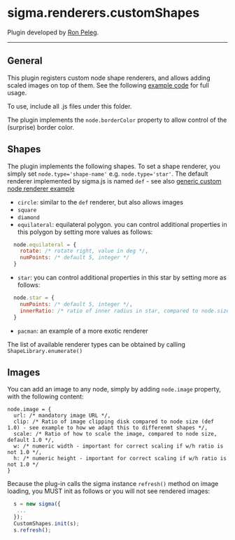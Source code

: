 sigma.renderers.customShapes
==================

Plugin developed by [Ron Peleg](https://github.com/rpeleg1970).

---
## General
This plugin registers custom node shape renderers, and allows adding scaled images on top of them. See the following [example code](../../examples/plugin-customShapes.html) for full usage.

To use, include all .js files under this folder.

The plugin implements the `node.borderColor` property to allow control of the (surprise) border color.

## Shapes
The plugin implements the following shapes. To set a shape renderer, you simply set `node.type='shape-name'` e.g. `node.type='star'`. The default renderer implemented by sigma.js is named `def` - see also [generic custom node renderer example](../../examples/custom-node-renderer.html)
  * `circle`: similar to the `def` renderer, but also allows images
  * `square`
  * `diamond`
  * `equilateral`: equilateral polygon. you can control additional properties in this polygon by setting more values as follows:
````javascript
  node.equilateral = {
    rotate: /* rotate right, value in deg */,
    numPoints: /* default 5, integer */ 
  }
````
  * `star`:  you can control additional properties in this star by setting more as follows:
````javascript
  node.star = {
    numPoints: /* default 5, integer */,
    innerRatio: /* ratio of inner radius in star, compared to node.size */
  }
````
  * `pacman`: an example of a more exotic renderer

The list of available renderer types can be obtained by calling `ShapeLibrary.enumerate()`

## Images
You can add an image to any node, simply by adding `node.image` property, with the following content:
````
node.image = {
  url: /* mandatory image URL */,
  clip: /* Ratio of image clipping disk compared to node size (def 1.0) - see example to how we adapt this to differenmt shapes */,
  scale: /* Ratio of how to scale the image, compared to node size, default 1.0 */,
  w: /* numeric width - important for correct scaling if w/h ratio is not 1.0 */,
  h: /* numeric height - important for correct scaling if w/h ratio is not 1.0 */
}
````
Because the plug-in calls the sigma instance `refresh()` method on image loading, you MUST init as follows or you will not see rendered images:
````javascript
  s = new sigma({
   ...
  });
  CustomShapes.init(s);
  s.refresh();
````
